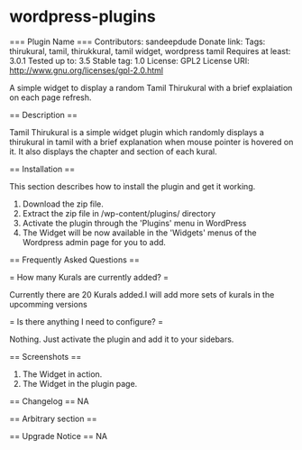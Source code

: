 wordpress-plugins
=================

=== Plugin Name ===
Contributors: sandeepdude
Donate link: 
Tags: thirukural, tamil, thirukkural, tamil widget, wordpress tamil
Requires at least: 3.0.1
Tested up to: 3.5
Stable tag: 1.0
License: GPL2
License URI: http://www.gnu.org/licenses/gpl-2.0.html

A simple widget to display a random Tamil Thirukural with a brief explaiation on each page refresh. 

== Description ==

Tamil Thirukural is a simple widget plugin which randomly displays a thirukural in tamil with a brief explanation when mouse pointer is hovered on it. It also displays the chapter and section of each kural. 

== Installation ==

This section describes how to install the plugin and get it working.

1. Download the zip file.
1. Extract the zip file in /wp-content/plugins/ directory
1. Activate the plugin through the 'Plugins' menu in WordPress
1. The Widget will be now available in the 'Widgets' menus of the Wordpress admin page for you to add.

== Frequently Asked Questions ==

= How many Kurals are currently added? =

Currently there are 20 Kurals added.I will add more sets of kurals in the upcomming versions

= Is there anything I need to configure? =

Nothing. Just activate the plugin and add it to your sidebars.

== Screenshots ==

1. The Widget in action.
2. The Widget in the plugin page.

== Changelog ==
NA

== Arbitrary section ==

== Upgrade Notice ==
NA
